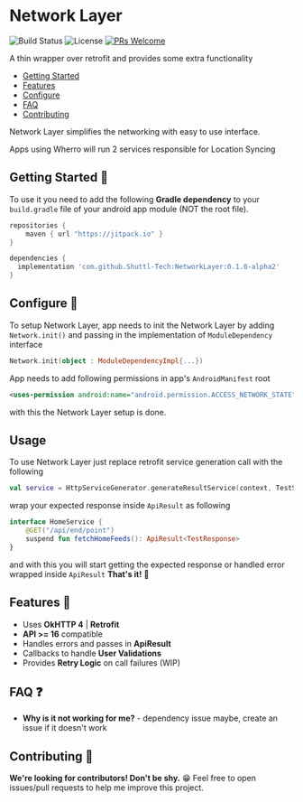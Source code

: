 # Network Layer

![Build Status](https://travis-ci.org/ChuckerTeam/chucker.svg?branch=master) ![License](https://img.shields.io/github/license/ChuckerTeam/Chucker.svg) [![PRs Welcome](https://img.shields.io/badge/PRs-welcome-orange.svg)](http://makeapullrequest.com)

A thin wrapper over retrofit and provides some extra functionality  

* [Getting Started](#getting-started-)
* [Features](#features-)
* [Configure](#configure-)
* [FAQ](#faq-)
* [Contributing](#contributing-)

Network Layer simplifies the networking with easy to use interface.

Apps using Wherro will run 2 services responsible for Location Syncing


## Getting Started 👣

To use it you need to add the following **Gradle dependency** to your `build.gradle` file of your android app module (NOT the root file).

```groovy
repositories {
    maven { url "https://jitpack.io" }
}
```

```groovy
dependencies {
  implementation 'com.github.Shuttl-Tech:NetworkLayer:0.1.0-alpha2'
}
```


## Configure 🎨

To setup Network Layer, app needs to init the Network Layer by adding `Network.init()` and passing in the implementation of `ModuleDependency` interface

```kotlin
Network.init(object : ModuleDependencyImpl{...})
```
App needs to add following permissions in app's `AndroidManifest` root

```xml
<uses-permission android:name="android.permission.ACCESS_NETWORK_STATE" />
```

with this the Network Layer setup is done.


## Usage 

To use Network Layer just replace retrofit service generation call with the following

```kotlin
val service = HttpServiceGenerator.generateResultService(context, TestService::class.java)
```

wrap your expected response inside `ApiResult` as following

```kotlin
interface HomeService {
    @GET("/api/end/point")
    suspend fun fetchHomeFeeds(): ApiResult<TestResponse>
}
```

and with this you will start getting the expected response or handled error wrapped inside `ApiResult`
**That's it!** 🎉


## Features 🧰

* Uses **OkHTTP 4** | **Retrofit**
* **API >= 16** compatible
* Handles errors and passes in **ApiResult**
* Callbacks to handle **User Validations**
* Provides **Retry Logic** on call failures (WIP)


## FAQ ❓

* **Why is it not working for me?** - dependency issue maybe, create an issue if it doesn't work


## Contributing 🤝

**We're looking for contributors! Don't be shy.** 😁 Feel free to open issues/pull requests to help me improve this project.
